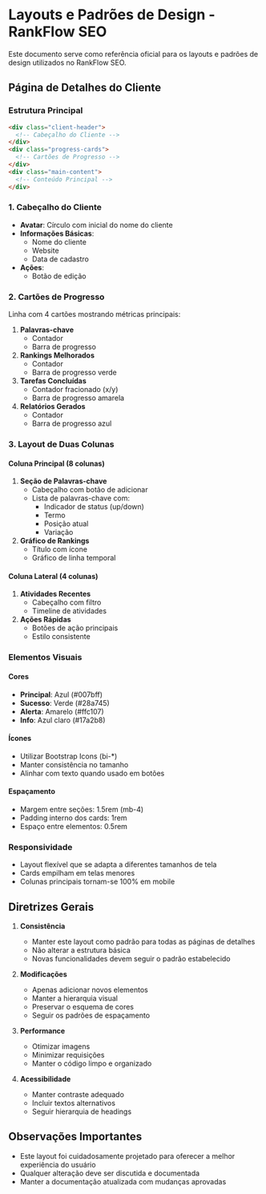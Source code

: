 # Layouts e Padrões de Design - RankFlow SEO

Este documento serve como referência oficial para os layouts e padrões de design utilizados no RankFlow SEO.

## Página de Detalhes do Cliente

### Estrutura Principal
```html
<div class="client-header">
  <!-- Cabeçalho do Cliente -->
</div>
<div class="progress-cards">
  <!-- Cartões de Progresso -->
</div>
<div class="main-content">
  <!-- Conteúdo Principal -->
</div>
```

### 1. Cabeçalho do Cliente
- **Avatar**: Círculo com inicial do nome do cliente
- **Informações Básicas**:
  - Nome do cliente
  - Website
  - Data de cadastro
- **Ações**:
  - Botão de edição

### 2. Cartões de Progresso
Linha com 4 cartões mostrando métricas principais:
1. **Palavras-chave**
   - Contador
   - Barra de progresso
2. **Rankings Melhorados**
   - Contador
   - Barra de progresso verde
3. **Tarefas Concluídas**
   - Contador fracionado (x/y)
   - Barra de progresso amarela
4. **Relatórios Gerados**
   - Contador
   - Barra de progresso azul

### 3. Layout de Duas Colunas

#### Coluna Principal (8 colunas)
1. **Seção de Palavras-chave**
   - Cabeçalho com botão de adicionar
   - Lista de palavras-chave com:
     - Indicador de status (up/down)
     - Termo
     - Posição atual
     - Variação
2. **Gráfico de Rankings**
   - Título com ícone
   - Gráfico de linha temporal

#### Coluna Lateral (4 colunas)
1. **Atividades Recentes**
   - Cabeçalho com filtro
   - Timeline de atividades
2. **Ações Rápidas**
   - Botões de ação principais
   - Estilo consistente

### Elementos Visuais

#### Cores
- **Principal**: Azul (#007bff)
- **Sucesso**: Verde (#28a745)
- **Alerta**: Amarelo (#ffc107)
- **Info**: Azul claro (#17a2b8)

#### Ícones
- Utilizar Bootstrap Icons (bi-*)
- Manter consistência no tamanho
- Alinhar com texto quando usado em botões

#### Espaçamento
- Margem entre seções: 1.5rem (mb-4)
- Padding interno dos cards: 1rem
- Espaço entre elementos: 0.5rem

### Responsividade
- Layout flexível que se adapta a diferentes tamanhos de tela
- Cards empilham em telas menores
- Colunas principais tornam-se 100% em mobile

## Diretrizes Gerais

1. **Consistência**
   - Manter este layout como padrão para todas as páginas de detalhes
   - Não alterar a estrutura básica
   - Novas funcionalidades devem seguir o padrão estabelecido

2. **Modificações**
   - Apenas adicionar novos elementos
   - Manter a hierarquia visual
   - Preservar o esquema de cores
   - Seguir os padrões de espaçamento

3. **Performance**
   - Otimizar imagens
   - Minimizar requisições
   - Manter o código limpo e organizado

4. **Acessibilidade**
   - Manter contraste adequado
   - Incluir textos alternativos
   - Seguir hierarquia de headings

## Observações Importantes

- Este layout foi cuidadosamente projetado para oferecer a melhor experiência do usuário
- Qualquer alteração deve ser discutida e documentada
- Manter a documentação atualizada com mudanças aprovadas
